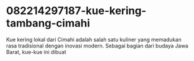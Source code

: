 # 082214297187-kue-kering-tambang-cimahi
Kue kering lokal dari Cimahi adalah salah satu kuliner yang memadukan rasa tradisional dengan inovasi modern. Sebagai bagian dari budaya Jawa Barat, kue-kue ini dibuat 
